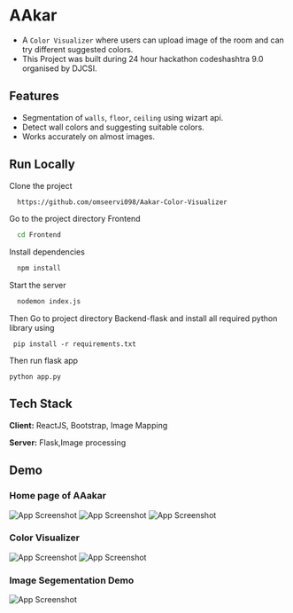 
# AAkar

- A ```Color Visualizer``` where users can upload image of the room and can try different suggested colors.
- This Project was built during 24 hour hackathon codeshashtra 9.0 organised by DJCSI.



## Features

- Segmentation of ```walls```, ```floor```, ```ceiling``` using wizart api.
- Detect wall colors and suggesting suitable colors.
- Works accurately on almost images.
 

## Run Locally

Clone the project

```bash
  https://github.com/omseervi098/Aakar-Color-Visualizer
```

Go to the project directory Frontend

```bash
  cd Frontend
```

Install dependencies

```bash
  npm install
```

Start the server

```bash
  nodemon index.js
```

Then Go to project directory Backend-flask
and install all required python library using

``` pip install -r requirements.txt```

Then run flask app

```python app.py```

## Tech Stack

**Client:** ReactJS, Bootstrap, Image Mapping

**Server:** Flask,Image processing





## Demo

### Home page of AAakar
![App Screenshot](https://raw.githubusercontent.com/omseervi098/Aakar-Color-Visualizer/imagemapping/ss/homepage.jpg)
![App Screenshot](https://raw.githubusercontent.com/omseervi098/Aakar-Color-Visualizer/imagemapping/ss/homepage-1.jpg)
![App Screenshot](https://raw.githubusercontent.com/omseervi098/Aakar-Color-Visualizer/imagemapping/ss/homepage-2.jpg)

### Color Visualizer
![App Screenshot](https://raw.githubusercontent.com/omseervi098/Aakar-Color-Visualizer/imagemapping/ss/colorvisualizer.jpg)
![App Screenshot](https://raw.githubusercontent.com/omseervi098/Aakar-Color-Visualizer/imagemapping/ss/colorvisualizer-1.jpg)

### Image Segementation Demo
![App Screenshot](https://raw.githubusercontent.com/omseervi098/Aakar-Color-Visualizer/imagemapping/ss/segmentation.gif)

